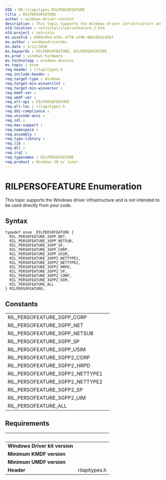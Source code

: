 ```yaml
---
UID : NE:rilapitypes.RILPERSOFEATURE
title : RILPERSOFEATURE
author : windows-driver-content
description : This topic supports the Windows driver infrastructure and is not intended to be used directly from your code.
old-location : netvista\rilpersofeature_2.htm
old-project : netvista
ms.assetid : 6969c6bd-6f8c-4f78-af99-48b18542a5bf
ms.author : windowsdriverdev
ms.date : 1/11/2018
ms.keywords : RILPERSOFEATURE, RILPERSOFEATURE
ms.prod : windows-hardware
ms.technology : windows-devices
ms.topic : enum
req.header : rilapitypes.h
req.include-header : 
req.target-type : Windows
req.target-min-winverclnt : 
req.target-min-winversvr : 
req.kmdf-ver : 
req.umdf-ver : 
req.alt-api : RILPERSOFEATURE
req.alt-loc : rilapitypes.h
req.ddi-compliance : 
req.unicode-ansi : 
req.idl : 
req.max-support : 
req.namespace : 
req.assembly : 
req.type-library : 
req.lib : 
req.dll : 
req.irql : 
req.typenames : RILPERSOFEATURE
req.product : Windows 10 or later.
---
```


# RILPERSOFEATURE Enumeration
This topic supports the Windows driver infrastructure and is not intended to be used directly from your code.

## Syntax
````
typedef enum _RILPERSOFEATURE { 
  RIL_PERSOFEATURE_3GPP_NET,
  RIL_PERSOFEATURE_3GPP_NETSUB,
  RIL_PERSOFEATURE_3GPP_SP,
  RIL_PERSOFEATURE_3GPP_CORP,
  RIL_PERSOFEATURE_3GPP_USIM,
  RIL_PERSOFEATURE_3GPP2_NETTYPE1,
  RIL_PERSOFEATURE_3GPP2_NETTYPE2,
  RIL_PERSOFEATURE_3GPP2_HRPD,
  RIL_PERSOFEATURE_3GPP2_SP,
  RIL_PERSOFEATURE_3GPP2_CORP,
  RIL_PERSOFEATURE_3GPP2_UIM,
  RIL_PERSOFEATURE_ALL
} RILPERSOFEATURE;
````

## Constants

<table>

<tr>
<td>RIL_PERSOFEATURE_3GPP_CORP</td>
<td></td>
</tr>

<tr>
<td>RIL_PERSOFEATURE_3GPP_NET</td>
<td></td>
</tr>

<tr>
<td>RIL_PERSOFEATURE_3GPP_NETSUB</td>
<td></td>
</tr>

<tr>
<td>RIL_PERSOFEATURE_3GPP_SP</td>
<td></td>
</tr>

<tr>
<td>RIL_PERSOFEATURE_3GPP_USIM</td>
<td></td>
</tr>

<tr>
<td>RIL_PERSOFEATURE_3GPP2_CORP</td>
<td></td>
</tr>

<tr>
<td>RIL_PERSOFEATURE_3GPP2_HRPD</td>
<td></td>
</tr>

<tr>
<td>RIL_PERSOFEATURE_3GPP2_NETTYPE1</td>
<td></td>
</tr>

<tr>
<td>RIL_PERSOFEATURE_3GPP2_NETTYPE2</td>
<td></td>
</tr>

<tr>
<td>RIL_PERSOFEATURE_3GPP2_SP</td>
<td></td>
</tr>

<tr>
<td>RIL_PERSOFEATURE_3GPP2_UIM</td>
<td></td>
</tr>

<tr>
<td>RIL_PERSOFEATURE_ALL</td>
<td></td>
</tr>
</table>


## Requirements
| &nbsp; | &nbsp; |
| ---- |:---- |
| **Windows Driver kit version** |  |
| **Minimum KMDF version** |  |
| **Minimum UMDF version** |  |
| **Header** | rilapitypes.h |